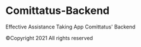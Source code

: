 # Comittatus-Backend
Effective Assistance Taking App Comittatus' Backend

©Copyright 2021 All rights reserved
